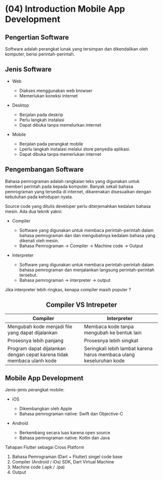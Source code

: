 # (04) Introduction Mobile App Development

## Pengertian Software

Software adalah perangkat lunak yang tersimpan dan dikendalikan oleh komputer, berisi perintah-perintah.

## Jenis Software

- Web
  - Diakses menggunakan web browser
  - Memerlukan koneksi internet

- Desktop
  - Berjalan pada deskrip
  - Perlu langkah instalasi
  - Dapat dibuka tanpa memelurkan internet

- Mobile
  - Berjalan pada perangkat mobile
  - Lperlu langkah instalasi melalui store penyedia aplikasi.
  - Dapat dibuka tanpa memerlukan internet

## Pengembangan Software

Bahasa pemrograman adalah rangkaian teks yang digunakan untuk memberi perintah pada kepada komputer. Banyak sekali bahasa pemrograman yang tersedia di internet, dikarenakan disesuaikan dengan kebutuhan pada kehidupan nyata.

Source code yang ditulis developer perlu diterjemahkan kedalam bahasa mesin. Ada dua teknik yakni:

- Compiler
  - Software yang digunakan untuk membaca perintah-perintah dalam bahasa pemrograman dan dan mengubahnya kedalam bahasa yang dikenali oleh mesin.
  - Bahasa Pemrograman -> Compiler -> Machine code -> Output

- Interpreter
  - Software yang digunakan untuk membaca perintah-perintah dalam bahasa pemrograman dan menjalankan langsung perintah-perintah tersebut.
  - Bahasa pemrograman -> interpreter -> output

Jika interpreter lebih ringkas, kenapa compiler masih populer ?

<h2 align='center'>Compiler VS Intrepeter</h2>

| Compiler | Interpreter |
|--|--|
| Mengubah kode menjadi file yang dapat dijalankan | Membaca kode tanpa mengubah ke bentuk lain |
| Prosesnya lebih panjang | Prosesnya lebih singkat |
| Program dapat dijalankan dengan cepat karena tidak membaca ulanh kode | Seringkali lebih lambat karena harus membaca ulang keseluruhan kode |

## Mobile App Development

Jenis-jenis perangkat mobile:

- iOS
  - Dikembangkan oleh Apple
  - Bahasa pemrograman native: Swift dan Objective-C

- Android
  - Berkembang secara luas karena open source
  - Bahasa pemrograman native: Kotlin dan Java

Tahapan Flutter sebagai Cross Platform

1. Bahasa Pemrograman (Dart + Flutter) singel code base
2. Compiler (Android / iOs) SDK, Dart Virtual Machine
3. Machine code (.apk / .ipa)
4. Output
